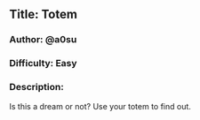 ## Title: Totem

### Author: @a0su
### Difficulty: Easy
### Description: 
Is this a dream or not? Use your totem to find out.



